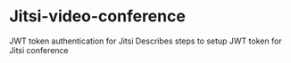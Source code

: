 # Jitsi-video-conference
JWT token authentication for Jitsi Describes steps to setup JWT token for Jitsi conference
